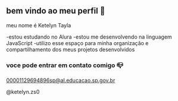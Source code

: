 ## bem vindo ao meu perfil 🖤

meu nome é Ketelyn Tayla

-estou estudando no Alura
-estou me desenvolvendo na linguagem JavaScript
-utilizo esse espaço para minha organização e compartilhamento dos meus projetos desenvolvidos

### voce pode entrar em contato comigo 📪

00001129694896sp@al.educacao.sp.gov.br

@ketelyn.zs0

